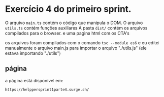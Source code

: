 # Exercício 4 do primeiro sprint.

O arquivo ```main.ts``` contém o código que manipula o DOM.
O arquivo ```utils.ts``` contém funções auxiliares
A pasta ```dist/``` contém os arquivos compilados para o browser. e uma pagina html com os CTA's

os arquivos foram compilados com o comando ```tsc --module es6``` e eu editei manualmente o arquivo main.js para importar o arquivo "./utils.js" (ele estava importando "./utils")


## página
a página está disponivel em:
```
https://helppersprint1parte4.surge.sh/
```
